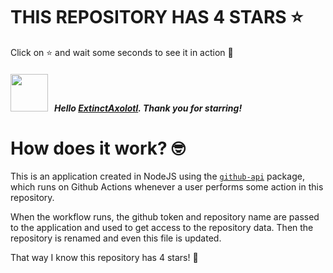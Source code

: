 # THIS REPOSITORY HAS 4 STARS :star:
Click on :star: and wait some seconds to see it in action :star_struck:

##### <img width="60" src="https://avatars.githubusercontent.com/u/62254492?v=4"/> &nbsp; Hello [ExtinctAxolotl](https://github.com/ExtinctAxolotl). Thank you for starring! 

# How does it work? :nerd_face:

This is an application created in NodeJS using the [`github-api`](https://www.npmjs.com/package/github-api) package, which runs on Github Actions whenever a user performs some action in this repository.
<br/>

When the workflow runs, the github token and repository name are passed to the application and used to get access to the repository data. Then the repository is renamed and even this file is updated.
<br/>

That way I know this repository has 4 stars! :monocle_face:
